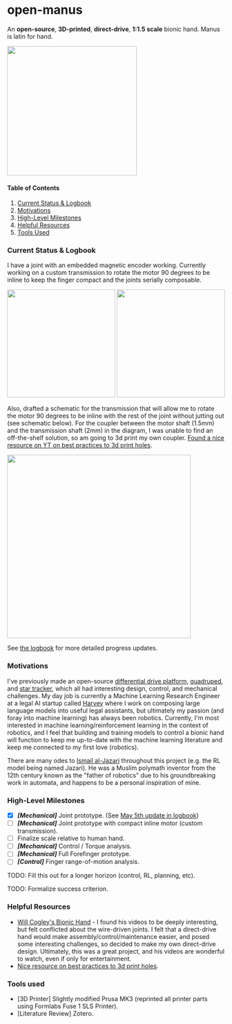 # open-manus
An **open-source**, **3D-printed**, **direct-drive**, **1:1.5 scale** bionic hand. Manus is latin for hand.

<img src="assets/mk6_render.png" width="300"/>

#### Table of Contents
1. [Current Status & Logbook](#current-status--logbook)
2. [Motivations](#motivations)
3. [High-Level Milestones](#high-level-milestones)
4. [Helpful Resources](#helpful-resources)
5. [Tools Used](#tools-used)

### Current Status & Logbook
I have a joint with an embedded magnetic encoder working. Currently working on a custom transmission to rotate the motor 90 degrees to be inline to keep the finger compact and the joints serially composable.

<img src="assets/mk6.png" width="250"/> <img src="assets/mk6_section_view.png" width="250"/>  

Also, drafted a schematic for the transmission that will allow me to rotate the motor 90 degrees to be inline with the rest of the joint without jutting out (see schematic below). For the coupler between the motor shaft (1.5mm) and the transmission shaft (2mm) in the diagram, I was unable to find an off-the-shelf solution, so am going to 3d print my own coupler. [Found a nice resource on YT on best practices to 3d print holes](https://www.youtube.com/watch?v=Bd7Yyn61XWQ&pp=ygUOM2QgcHJpbnQgaG9sZXM%3D).

<img src="assets/transmission.png" width="425"/>


See [the logbook](logbook.md) for more detailed progress updates.

### Motivations
I've previously made an open-source [differential drive platform](https://www.adhamelarabawy.com/projects/precision_drivetrain/), [quadruped](https://www.adhamelarabawy.com/projects/open_quadruped/), and [star tracker](https://www.adhamelarabawy.com/projects/open_startracker/), which all had interesting design, control, and mechanical challenges. My day job is currently a Machine Learning Research Engineer at a legal AI startup called [Harvey](https://www.harvey.ai) where I work on composing large language models into useful legal assistants, but ultimately my passion (and foray into machine learning) has always been robotics. Currently, I'm most interested in machine learning/reinforcement learning in the context of robotics, and I feel that building and training models to control a bionic hand will function to keep me up-to-date with the machine learning literature and keep me connected to my first love (robotics).

There are many odes to [Ismail al-Jazari](https://en.wikipedia.org/wiki/Ismail_al-Jazari) throughout this project (e.g. the RL model being named Jazari). He was a Muslim polymath inventor from the 12th century known as the "father of robotics" due to his groundbreaking work in automata, and happens to be a personal inspiration of mine.

### High-Level Milestones
 - [x] _**[Mechanical]**_ Joint prototype. (See [May 5th update in logbook](logbook.md#older-than-may-5-2024))
 - [ ] _**[Mechanical]**_ Joint prototype with compact inline motor (custom transmission).
 - [ ] Finalize scale relative to human hand.
 - [ ] _**[Mechanical]**_ Control / Torque analysis.
 - [ ] _**[Mechanical]**_ Full Forefinger prototype.
 - [ ] _**[Control]**_ Finger range-of-motion analysis.

TODO: Fill this out for a longer horizon (control, RL, planning, etc).

TODO: Formalize success criterion.

### Helpful Resources
 - [Will Cogley's Bionic Hand](https://www.youtube.com/watch?v=Iej2jkwU-ts) - I found his videos to be deeply interesting, but felt conflicted about the wire-driven joints. I felt that a direct-drive hand would make assembly/control/maintenance easier, and posed some interesting challenges, so decided to make my own direct-drive design. Ultimately, this was a great project, and his videos are wonderful to watch, even if only for entertainment.
 - [Nice resource on best practices to 3d print holes](https://www.youtube.com/watch?v=Bd7Yyn61XWQ&pp=ygUOM2QgcHJpbnQgaG9sZXM%3D).

### Tools used
 - [3D Printer] Slightly modified Prusa MK3 (reprinted all printer parts using Formlabs Fuse 1 SLS Printer).
 - [Literature Review] Zotero.
